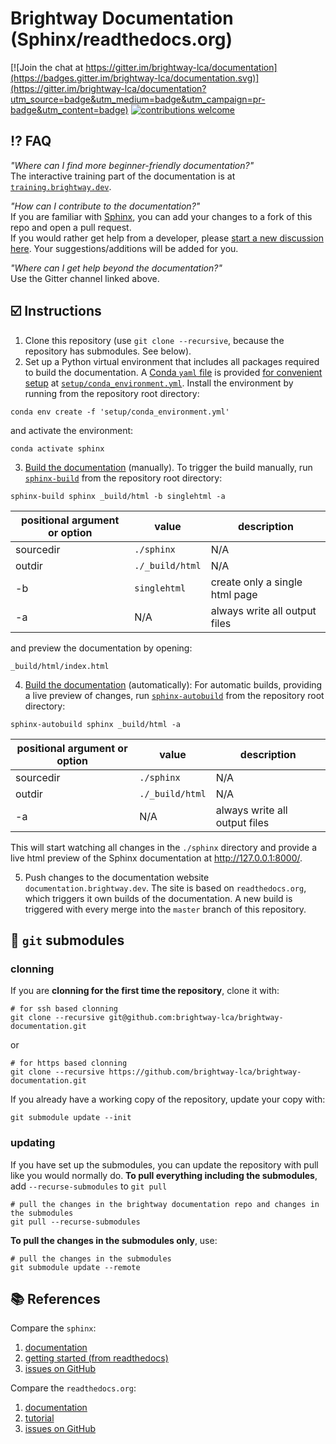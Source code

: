 # Brightway Documentation (Sphinx/readthedocs.org)

[![Join the chat at https://gitter.im/brightway-lca/documentation](https://badges.gitter.im/brightway-lca/documentation.svg)](https://gitter.im/brightway-lca/documentation?utm_source=badge&utm_medium=badge&utm_campaign=pr-badge&utm_content=badge)
[![contributions welcome](https://img.shields.io/badge/contributions-welcome-brightgreen.svg?style=flat)](https://github.com/brightway-lca/brightway-documentation-readthedocs/discussions)

## ⁉️ FAQ

_"Where can I find more beginner-friendly documentation?"_ \
The interactive training part of the documentation is at [`training.brightway.dev`](https://training.brightway.dev/).

_"How can I contribute to the documentation?"_ \
If you are familiar with [Sphinx](https://www.sphinx-doc.org/en/master/), you can add your changes to a fork of this repo and open a pull request. \
If you would rather get help from a developer, please [start a new discussion here](https://github.com/brightway-lca/brightway-documentation/discussions). Your suggestions/additions will be added for you.

_"Where can I get help beyond the documentation?"_ \
Use the Gitter channel linked above.

## ☑️ Instructions

1. Clone this repository (use `git clone --recursive`, because the repository has submodules. See below).
2. Set up a Python virtual environment that includes all packages required to build the documentation. A [Conda `yaml` file](https://conda.io/projects/conda/en/latest/user-guide/tasks/manage-environments.html) is provided [for convenient setup](https://conda.io/projects/conda/en/latest/user-guide/tasks/manage-environments.html#creating-an-environment-from-an-environment-yml-file) at [``setup/conda_environment.yml``](setup/conda_environment.yml). Install the environment by running from the repository root directory:

```
conda env create -f 'setup/conda_environment.yml'
```

and activate the environment:

```
conda activate sphinx
```
3. [Build the documentation](https://www.sphinx-doc.org/en/master/usage/quickstart.html) (manually). To trigger the build manually, run [`sphinx-build`](https://www.sphinx-doc.org/en/master/man/sphinx-build.html) from the repository root directory:

```
sphinx-build sphinx _build/html -b singlehtml -a
```

| positional argument or option| value | description |
| ---------------------------- | ----- | ----------- |
| sourcedir | `./sphinx` | N/A |
| outdir | `./_build/html` | N/A |
| -b | `singlehtml` | create only a single html page |
| -a | N/A | always write all output files |

and preview the documentation by opening:

```
_build/html/index.html
```

4. [Build the documentation](https://www.sphinx-doc.org/en/master/usage/quickstart.html) (automatically): For automatic builds, providing a live preview of changes, run [`sphinx-autobuild`](https://github.com/executablebooks/sphinx-autobuild) from the repository root directory:

```
sphinx-autobuild sphinx _build/html -a
```

| positional argument or option| value | description |
| ---------------------------- | ----- | ----------- |
| sourcedir | `./sphinx` | N/A |
| outdir | `./_build/html` | N/A |
| -a | N/A | always write all output files |


This will start watching all changes in the `./sphinx` directory and provide a live html preview of the Sphinx documentation at http://127.0.0.1:8000/.

5. Push changes to the documentation website `documentation.brightway.dev`. The site is based on `readthedocs.org`, which triggers it own builds of the documentation. A new build is triggered with every merge into the `master` branch of this repository.

## 📁 `git` submodules

### clonning

If you are **clonning for the first time the repository**, clone it with:

```
# for ssh based clonning
git clone --recursive git@github.com:brightway-lca/brightway-documentation.git
```
or
```
# for https based clonning
git clone --recursive https://github.com/brightway-lca/brightway-documentation.git
```
If you already have a working copy of the repository, update your copy with:

```
git submodule update --init
```
### updating

If you have set up the submodules, you can update the repository with pull like you would normally do.
**To pull everything including the submodules**, add `--recurse-submodules` to `git pull`

```
# pull the changes in the brightway documentation repo and changes in the submodules
git pull --recurse-submodules
```

**To pull the changes in the submodules only**, use:
```
# pull the changes in the submodules
git submodule update --remote
```

## 📚 References

Compare the `sphinx`:

1. [documentation](https://www.sphinx-doc.org/en/master/)
2. [getting started (from readthedocs)](https://docs.readthedocs.io/en/stable/intro/getting-started-with-sphinx.html)
3. [issues on GitHub](https://github.com/sphinx-doc/sphinx/issues)

Compare the `readthedocs.org`:

1. [documentation](https://docs.readthedocs.io/en/stable/index.html)
2. [tutorial](https://docs.readthedocs.io/en/stable/tutorial/)
3. [issues on GitHub](https://github.com/readthedocs/readthedocs.org/issues)

